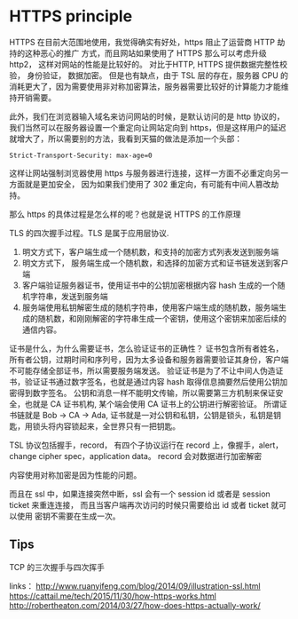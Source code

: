 # HTTPS principle

HTTPS 在目前大范围地使用，我觉得确实有好处，https 阻止了运营商 HTTP 劫持的这种恶心的推广
方式，而且网站如果使用了 HTTPS 那么可以考虑升级 http2， 这样对网站的性能是比较好的。
对比于HTTP, HTTPS 提供数据完整性校验， 身份验证， 数据加密。
但是也有缺点，由于 TSL 层的存在，服务器 CPU 的消耗更大了，因为需要使用非对称加密算法，服务器需要比较好的计算能力才能维持开销需要。

此外，我们在浏览器输入域名来访问网站的时候，是默认访问的是 http 协议的，我们当然可以在服务器设置一个重定向让网站定向到 https，但是这样用户的延迟就增大了，所以需要别的方法，我看到天猫的做法是添加一个头部：
```
Strict-Transport-Security: max-age=0
```
这样让网站强制浏览器使用 https 与服务器进行连接，这样一方面不必重定向另一方面就是更加安全，
因为如果我们使用了 302 重定向，有可能有中间人篡改劫持。

那么 https 的具体过程是怎么样的呢？也就是说 HTTPS 的工作原理

TLS 的四次握手过程。TLS 是属于应用层协议.
1. 明文方式下，客户端生成一个随机数，和支持的加密方式列表发送到服务端
2. 明文方式下， 服务端生成一个随机数，和选择的加密方式和证书链发送到客户端
3. 客户端验证服务器证书，使用证书中的公钥加密根据内容 hash 生成的一个随机字符串，发送到服务端
4. 服务端使用私钥解密生成的随机字符串，使用客户端生成的随机数，服务端生成的随机数，和刚刚解密的字符串生成一个密钥，使用这个密钥来加密后续的通信内容。

证书是什么，为什么需要证书，怎么验证证书的正确性？
证书包含所有者姓名，所有者公钥，过期时间和序列号，因为太多设备和服务器需要验证其身份，客户端不可能存储全部证书，所以需要服务端发送。
验证证书是为了不让中间人伪造证书，验证证书通过数字签名，也就是通过内容 hash 取得信息摘要然后使用公钥加密得到数字签名。
公钥和消息一样不能明文传输，所以需要第三方机制来保证安全，也就是 CA 证书机构, 某个端会使用 CA 证书上的公钥进行解密验证。
所谓证书链就是 Bob -> CA -> Ada, 证书就是一对公钥和私钥，公钥是锁头，私钥是钥匙，用锁头将内容锁起来，全世界只有一把钥匙。

TSL 协议包括握手，record， 有四个子协议运行在 record 上，像握手，alert， change cipher spec，application data。
record 会对数据进行加密解密

内容使用对称加密是因为性能的问题。

而且在 ssl 中，如果连接突然中断，ssl 会有一个 session id 或者是 session ticket 来重连连接， 而且当客户端再次访问的时候只需要给出 id 或者 ticket 就可以使用
密钥不需要在生成一次。

## Tips
TCP 的三次握手与四次挥手


links：
http://www.ruanyifeng.com/blog/2014/09/illustration-ssl.html
https://cattail.me/tech/2015/11/30/how-https-works.html
http://robertheaton.com/2014/03/27/how-does-https-actually-work/


